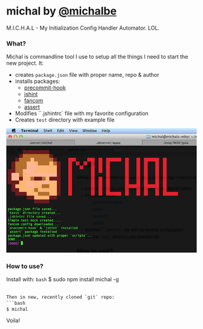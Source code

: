 # michal by [@michalbe](http://github.com/michalbe) #
M.I.C.H.A.L - My Initialization Config Handler Automator. LOL.

### What? ###
Michal is commandline tool I use to setup all the things I need to start the new project. It:
  * creates `package.json` file with proper name, repo & author
  * installs packages:
     * [precommit-hook](https://www.npmjs.org/package/precommit-hook)
     * [jshint](https://www.npmjs.org/package/jshint)
     * [fancom](https://github.com/michalbe/fancom)
     * [assert](https://www.npmjs.org/package/assert)
  * Modifies ``.jshintrc` file with my favorite configuration
  * Creates `test` directory with example file

![michal](https://raw.githubusercontent.com/michalbe/michal/master/screen.jpg)

### How to use? ###
Install with:
```bash```
 $ sudo npm install michal -g
```

Then in new, recently cloned `git` repo:
```bash
$ michal
```
Voila!
